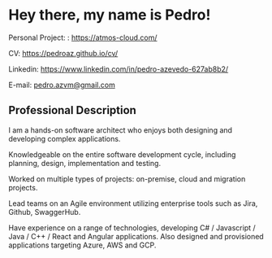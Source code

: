# Hey there, my name is Pedro!

Personal Project: : https://atmos-cloud.com/

CV: https://pedroaz.github.io/cv/

Linkedin: https://www.linkedin.com/in/pedro-azevedo-627ab8b2/

E-mail: pedro.azvm@gmail.com

## Professional Description

I am a hands-on software architect who enjoys both designing and developing complex applications.

Knowledgeable on the entire software development cycle, including planning, design, implementation and testing.

Worked on multiple types of projects: on-premise, cloud and migration projects.

Lead teams on an Agile environment utilizing enterprise tools such as Jira, Github, SwaggerHub.

Have experience on a range of technologies, developing C# / Javascript / Java / C++ / React and Angular applications. Also designed
and provisioned applications targeting Azure, AWS and GCP.







<!--
**pedroaz/pedroaz** is a ✨ _special_ ✨ repository because its `README.md` (this file) appears on your GitHub profile.

Here are some ideas to get you started:

- 🔭 I’m currently working on ...
- 🌱 I’m currently learning ...
- 👯 I’m looking to collaborate on ...
- 🤔 I’m looking for help with ...
- 💬 Ask me about ...
- 📫 How to reach me: ...
- 😄 Pronouns: ...
- ⚡ Fun fact: ...
-->
